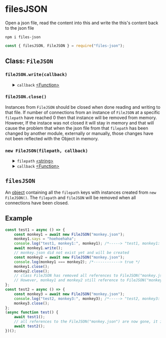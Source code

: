 # filesJSON
Open a json file, read the content into this and write the this's content back to the json file
<pre><code>npm i files-json</code></pre>

```javascript
const { filesJSON, FileJSON } = require("files-json");
```
<h2>Class: <code>FileJSON</code></h2>
<h3><code>fileJSON.write(callback)</code></h3>
<ul>
	<details>
		<summary>
			<code>callback</code> <a href="https://developer.mozilla.org/en-US/docs/Web/JavaScript/Reference/Global_Objects/Function">&lt;Function&gt;</a>
		</summary>
		<ul>
		<details>
			<summary>
				<code>err</code> <a href="https://developer.mozilla.org/en-US/docs/Web/JavaScript/Data_structures#Null_type">&lt;Null&gt;</a> | <a href="https://developer.mozilla.org/en-US/docs/Web/JavaScript/Reference/Global_Objects/Error">&lt;Error&gt;</a>
			</summary>
			Is an error in case <a href="https://nodejs.org/dist/latest-v12.x/docs/api/fs.html#fs_fs_writefile_file_data_options_callback">fs.writeFile()</a> had failed.
		</details>
	</ul>
	The <code>callback</code> will be executed after the content from <code>fileJSON</code> has been passed through <a href="https://developer.mozilla.org/en-US/docs/Web/JavaScript/Reference/Global_Objects/JSON/stringify">JSON.stringify()</a> and the string has been written into the json file at the <code>filepath</code>. In case the json file does not exist the file will be created. Prototype method and prototype properties will never be pasred by <a href="https://developer.mozilla.org/en-US/docs/Web/JavaScript/Reference/Global_Objects/JSON/stringify">JSON.stringify()</a> and therefore are never written into the json file. This allows developers to create a self implemented class that can extend from the <code>FilesJSON</code> class and make new methods dedicated to a particular configuration file.
	</details>
</ul>
<h3><code>fileJSON.close()</code></h3>
Instances from <code>FileJSON</code> should be closed when done reading and writing to that file. If number of connections from an instance of <code>FileJSON</code> at a specific <code>filepath</code> have reached 0 then that instance will be removed from memory. However, If the instace was not closed it will stay in memory and that will cause the problem that when the json file from that <code>filepath</code> has been changed by another module, externally or manually, those changes have not been reflected with the Object in memory.
<h3><code>new FileJSON(filepath, callback)</code></h3>
<ul>
	<details>
		<summary>
			<code>filepath</code> <a href="https://developer.mozilla.org/en-US/docs/Web/JavaScript/Data_structures#String_type">&lt;string&gt;</a>
		</summary>
	</details>
	<details>
		<summary>
			<code>callback</code> <a href="https://developer.mozilla.org/en-US/docs/Web/JavaScript/Reference/Global_Objects/Function">&lt;Function&gt;</a>
		</summary>
		<ul>
			<details>
				<summary>
					<code>fileJSON</code> <a href="https://developer.mozilla.org/en-US/docs/Web/JavaScript/Reference/Global_Objects/Object">&lt;object&gt;</a>
				</summary>
				In case the json file at the <code>filepath</code> exists the content will be passed through <a href="https://developer.mozilla.org/en-US/docs/Web/JavaScript/Reference/Global_Objects/JSON/parse">JSON.parse()</a> and the object created from parsing will be extended by the <code>FileJSON</code> class and then it becomes the <code>fileJSON</code> which is passed over by the <code>callback</code>. In case the json file at the <code>filepath</code> was already opened, that <code>fileJSON</code> be be passed over by the <code>callback</code>. In case the json file did not exist a empty <code>fileJSON</code> will be passed over by the <code>callback</code>.
			</details>
		</ul>
	</details>
</ul>
<h2><code>filesJSON</code></h2>
An <a href="https://developer.mozilla.org/en-US/docs/Web/JavaScript/Reference/Global_Objects/Object">object</a> containing all the <code>filepath</code> keys with instances created from <code>new FileJSON()</code>. The <code>filepath</code> and <code>fileJSON</code> will be removed when all connections have been closed.
<h2>Example</h2>

```javascript
const test1 = async () => {
    const monkey1 = await new FileJSON("monkey.json");
    monkey1.says = "hoehoehaha";
    console.log("test1, monkey1:", monkey1); /*-----> "test1, monkey1: FileJSON { says: 'hoehoehaha' }" */
    await monkey1.write();
    // monkey.json did not exist yet and will be created
    const monkey2 = await new FileJSON("monkey.json");
    console.log(monkey1 === monkey2); /*------------> true */
    monkey1.close();
    monkey2.close();
    // class FileJSON has removed all references to FileJSON("monkey.json")
    // However, monkey1 and monkey2 still reference to FileJSON("monkey.json")
};
const test2 = async () => {
    const monkey3 = await new FileJSON("monkey.json");
    console.log("test2, monkey3:", monkey3); /*-----> "test2, monkey3: FileJSON { says: 'hoehoehaha' }" */
    monkey3.close();
};
(async function test() {
    await test1();
    // all references to the FileJSON("monkey.json") are now gone, it is garbage collected
    await test2();
})();
```